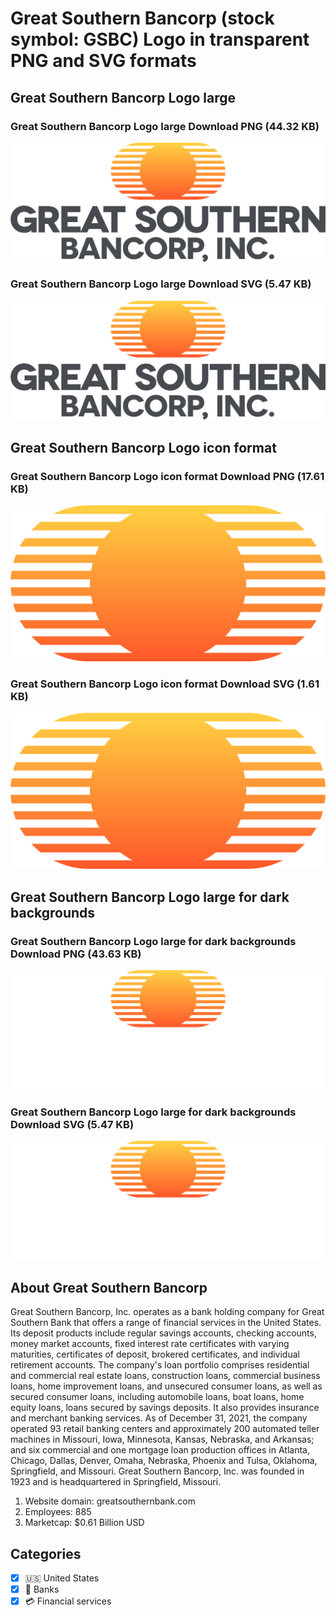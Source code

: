# Great Southern Bancorp (stock symbol: GSBC) Logo in transparent PNG and SVG formats

## Great Southern Bancorp Logo large

### Great Southern Bancorp Logo large Download PNG (44.32 KB)

![Great Southern Bancorp Logo large Download PNG (44.32 KB)](/img/orig/GSBC_BIG-1da56411.png)

### Great Southern Bancorp Logo large Download SVG (5.47 KB)

![Great Southern Bancorp Logo large Download SVG (5.47 KB)](/img/orig/GSBC_BIG-68414ba7.svg)

## Great Southern Bancorp Logo icon format

### Great Southern Bancorp Logo icon format Download PNG (17.61 KB)

![Great Southern Bancorp Logo icon format Download PNG (17.61 KB)](/img/orig/GSBC-9ecaa8ed.png)

### Great Southern Bancorp Logo icon format Download SVG (1.61 KB)

![Great Southern Bancorp Logo icon format Download SVG (1.61 KB)](/img/orig/GSBC-d60880dc.svg)

## Great Southern Bancorp Logo large for dark backgrounds

### Great Southern Bancorp Logo large for dark backgrounds Download PNG (43.63 KB)

![Great Southern Bancorp Logo large for dark backgrounds Download PNG (43.63 KB)](/img/orig/GSBC_BIG.D-4a494025.png)

### Great Southern Bancorp Logo large for dark backgrounds Download SVG (5.47 KB)

![Great Southern Bancorp Logo large for dark backgrounds Download SVG (5.47 KB)](/img/orig/GSBC_BIG.D-c9e1e0fc.svg)

## About Great Southern Bancorp

Great Southern Bancorp, Inc. operates as a bank holding company for Great Southern Bank that offers a range of financial services in the United States. Its deposit products include regular savings accounts, checking accounts, money market accounts, fixed interest rate certificates with varying maturities, certificates of deposit, brokered certificates, and individual retirement accounts. The company's loan portfolio comprises residential and commercial real estate loans, construction loans, commercial business loans, home improvement loans, and unsecured consumer loans, as well as secured consumer loans, including automobile loans, boat loans, home equity loans, loans secured by savings deposits. It also provides insurance and merchant banking services. As of December 31, 2021, the company operated 93 retail banking centers and approximately 200 automated teller machines in Missouri, Iowa, Minnesota, Kansas, Nebraska, and Arkansas; and six commercial and one mortgage loan production offices in Atlanta, Chicago, Dallas, Denver, Omaha, Nebraska, Phoenix and Tulsa, Oklahoma, Springfield, and Missouri. Great Southern Bancorp, Inc. was founded in 1923 and is headquartered in Springfield, Missouri.

1. Website domain: greatsouthernbank.com
2. Employees: 885
3. Marketcap: $0.61 Billion USD


## Categories
- [x] 🇺🇸 United States
- [x] 🏦 Banks
- [x] 💳 Financial services
